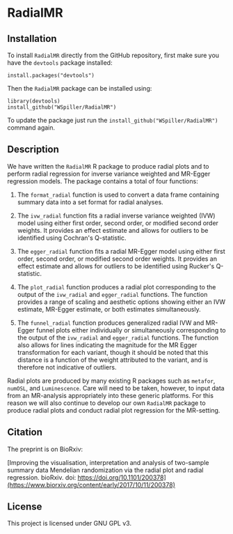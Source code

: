 # RadialMR

## Installation

To install `RadialMR` directly from the GitHub repository, first make sure you have the `devtools` package installed:

    install.packages("devtools")

Then the `RadialMR` package can be installed using:

    library(devtools)
    install_github("WSpiller/RadialMR")
    
To update the package just run the `install_github("WSpiller/RadialMR")` command again.

## Description

We have written the `RadialMR` R package to produce radial plots and to perform radial
regression for inverse variance weighted and MR-Egger regression models. The package contains a total of four functions:

1. The `format_radial` function is used to convert a data frame containing summary data into a set format for radial analyses.

2. The `ivw_radial` function fits a radial inverse variance weighted (IVW) model using either first order, second order, or modified
second order weights. It provides an effect estimate and allows for outliers to be identified using Cochran's Q-statistic.

3. The `egger_radial` function fits a radial MR-Egger model using either first order, second order, or modified
second order weights. It provides an effect estimate and allows for outliers to be identified using Rucker's Q-statistic.

4. The `plot_radial` function produces a radial plot corresponding to the output of the `ivw_radial` and `egger_radial` functions. The
function provides a range of scaling and aesthetic options showing either an IVW estimate, MR-Egger estimate, or both estimates simultaneously.

5. The `funnel_radial` function produces generalized radial IVW and MR-Egger funnel plots either individually or simultaneously corresponding to the output of the `ivw_radial` and `egger_radial` functions. The function also allows for lines indicating
the magnitude for the MR Egger transformation for each variant, though it should be noted that this distance is a function of the weight attributed to the variant,
and is therefore not indicative of outliers. 

Radial plots are produced by many existing R packages such as `metafor`, `numOSL`, and `Luminescence`. Care will need to be taken, however, to input data from an
MR-analysis appropriately into these generic platforms. For this reason we will also continue to develop our own `RadialMR` package to produce radial plots and conduct
radial plot regression for the MR-setting.

## Citation

The preprint is on BioRxiv:

[Improving the visualisation, interpretation and analysis of two-sample summary data Mendelian randomization via the radial plot and radial regression. bioRxiv. doi: https://doi.org/10.1101/200378](https://www.biorxiv.org/content/early/2017/10/11/200378)

## License

This project is licensed under GNU GPL v3.




